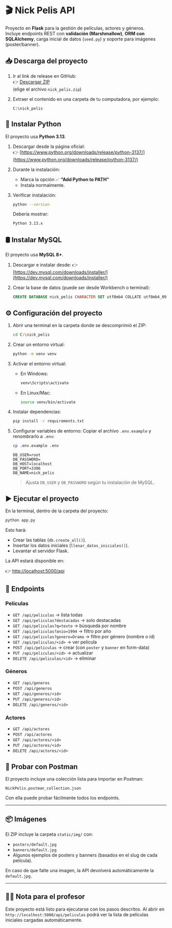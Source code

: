 # 🎬 Nick Pelis API

Proyecto en **Flask** para la gestión de películas, actores y géneros.  
Incluye endpoints REST con **validación (Marshmallow)**, **ORM con SQLAlchemy**, carga inicial de datos (`seed.py`) y soporte para imágenes (poster/banner).



## 📥 Descarga del proyecto

1. Ir al link de release en GitHub:  
   👉 [Descargar ZIP](https://github.com/lina1salazar/NickPelis/releases)  
   (elige el archivo `nick_pelis.zip`)

2. Extraer el contenido en una carpeta de tu computadora, por ejemplo:  
    ```
    C:\nick_pelis
    ````


## 🐍 Instalar Python

El proyecto usa **Python 3.13**.  

1. Descargar desde la página oficial:  
👉 [https://www.python.org/downloads/release/python-3137/](https://www.python.org/downloads/release/python-3137/)

2. Durante la instalación:  
    - Marca la opción ✅ **“Add Python to PATH”**  
    - Instala normalmente.

3. Verificar instalación:  
    ```bash
    python --version
    ````

    Debería mostrar:

    ```
    Python 3.13.x
    ```



## 🛢️ Instalar MySQL

El proyecto usa **MySQL 8+**.

1. Descargar e instalar desde:
   👉 [https://dev.mysql.com/downloads/installer/](https://dev.mysql.com/downloads/installer/)

2. Crear la base de datos (puede ser desde Workbench o terminal):

   ```sql
   CREATE DATABASE nick_pelis CHARACTER SET utf8mb4 COLLATE utf8mb4_0900_ai_ci;
   ```


## ⚙️ Configuración del proyecto

1. Abrir una terminal en la carpeta donde se descomprimió el ZIP:

   ```bash
   cd C:\nick_pelis
   ```

2. Crear un entorno virtual:

   ```bash
   python -m venv venv
   ```

3. Activar el entorno virtual:

   * En Windows:

     ```bash
     venv\Scripts\activate
     ```
   * En Linux/Mac:

     ```bash
     source venv/bin/activate
     ```

4. Instalar dependencias:

   ```bash
   pip install -r requirements.txt
   ```

5. Configurar variables de entorno:
   Copiar el archivo `.env.example` y renombrarlo a `.env`:
   ```bash
   cp .env.example .env
   ```

   ```
   DB_USER=root
   DB_PASSWORD=
   DB_HOST=localhost
   DB_PORT=3306
   DB_NAME=nick_pelis
   ```

   > Ajusta `DB_USER` y `DB_PASSWORD` según tu instalación de MySQL.


## ▶️ Ejecutar el proyecto

En la terminal, dentro de la carpeta del proyecto:

```bash
python app.py
```

Esto hará:

* Crear las tablas (`db.create_all()`).
* Insertar los datos iniciales (`llenar_datos_iniciales()`).
* Levantar el servidor Flask.

La API estará disponible en:

👉 [http://localhost:5000/api](http://localhost:5000/api)



## 📌 Endpoints

### Películas

* `GET /api/peliculas` → lista todas
* `GET /api/peliculas?destacadas` → solo destacadas
* `GET /api/peliculas?q=texto` → búsqueda por nombre
* `GET /api/peliculas?anio=1994` → filtro por año
* `GET /api/peliculas?genero=Drama` → filtro por género (nombre o id)
* `GET /api/peliculas/<id>` → ver pelicula
* `POST /api/peliculas` → crear (con `poster` y `banner` en form-data)
* `PUT /api/peliculas/<id>` → actualizar
* `DELETE /api/peliculas/<id>` → eliminar

### Géneros

* `GET /api/generos`
* `POST /api/generos`
* `GET /api/generos/<id>`
* `PUT /api/generos/<id>`
* `DELETE /api/generos/<id>`

### Actores

* `GET /api/actores`
* `POST /api/actores`
* `GET /api/actores/<id>`
* `PUT /api/actores/<id>`
* `DELETE /api/actores/<id>`


## 🧪 Probar con Postman

El proyecto incluye una colección lista para importar en Postman:

```
NickPelis.postman_collection.json
```

Con ella puede probar fácilmente todos los endpoints.

---

## 📦 Imágenes

El ZIP incluye la carpeta `static/img/` con:

* `posters/default.jpg`
* `banners/default.jpg`
* Algunos ejemplos de posters y banners (basados en el slug de cada película).

En caso de que falte una imagen, la API devolverá automáticamente la `default.jpg`.

---

## 👨‍🏫 Nota para el profesor

Este proyecto está listo para ejecutarse con los pasos descritos.
Al abrir en `http://localhost:5000/api/peliculas` podrá ver la lista de películas iniciales cargadas automáticamente.
